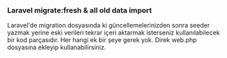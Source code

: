 ### Laravel migrate:fresh & all old data import

Laravel'de migration dosyasında ki güncellemelerinizden sonra seeder yazmak yerine eski verileri tekrar içeri aktarmak isterseniz kullanılabilecek bir kod parçasıdır. Her hangi ek bir şeye gerek yok. Direk web.php dosyasına ekleyip kullanabilirsiniz.